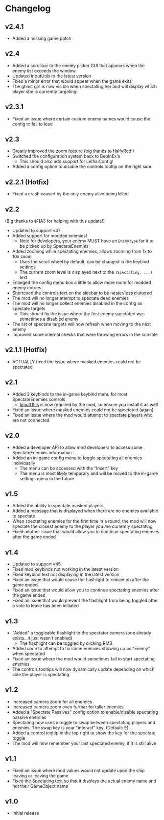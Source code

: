 # Changelog

## v2.4.1
- Added a missing game patch

## v2.4
- Added a scrollbar to the enemy picker GUI that appears when the enemy list exceeds the window
- Updated InputUtils to the latest version
- Fixed a minor error that would appear when the game exits
- The ghost girl is now visible when spectating her and will display which player she is currently targeting

## v2.3.1
- Fixed an issue where certain custom enemy names would cause the config to fail to load

## v2.3
- Greatly improved the zoom feature (big thanks to [HalfyRed](https://github.com/Xenation/SpectateEnemiesFix/)!)
- Switched the configuration system back to BepInEx's
   - This should also add support for LethalConfig!
- Added a config option to disable the controls tooltip on the right side

## v2.2.1 (Hotfix)
- Fixed a crash caused by the only enemy alive being killed

## v2.2
(Big thanks to @1A3 for helping with this update!)
- Updated to support v47
- Added support for modded enemies!
   - Note for developers, your enemy MUST have an `EnemyType` for it to be picked up by SpectateEnemies
- Added zooming while spectating enemies, allows zooming from 1x to 10x zoom
   - Uses the scroll wheel by default, can be changed in the keybind settings
   - The current zoom level is displayed next to the `(Spectating: ...)` text
- Enlarged the config menu box a little to allow more room for modded enemy entries
- Shortened the controls text on the sidebar to be neater/less cluttered
- The mod will no longer attempt to spectate dead enemies
- The mod will no longer collect enemies disabled in the config as spectate targets
   - This should fix the issue where the first enemy spectated was sometimes a disabled enemy
- The list of spectate targets will now refresh when moving to the next enemy
- Improved some internal checks that were throwing errors in the console

## v2.1.1 (Hotfix)
- ACTUALLY fixed the issue where masked enemies could not be spectated

## v2.1
- Added 3 keybinds to the in-game keybind menu for most SpectateEnemies controls
   - [InputUtils](https://thunderstore.io/c/lethal-company/p/Rune580/LethalCompany_InputUtils/) is now required by the mod, so ensure you install it as well
- Fixed an issue where masked enemies could not be spectated (again)
- Fixed an issue where the mod would attempt to spectate players who are not connected

## v2.0
- Added a developer API to allow mod developers to access some SpectateEnemies information
- Added an in-game config menu to toggle spectating all enemies individually
   - The menu can be accessed with the "Insert" key
   - The menu is most likely temporary and will be moved to the in-game settings menu in the future

## v1.5
- Added the ability to spectate masked players
- Added a message that is displayed when there are no enemies available to spectate
- When spectating enemies for the first time in a round, the mod will now spectate the closest enemy to the player you are currently spectating
- Fixed another issue that would allow you to continue spectating enemies after the game ended

## v1.4
- Updated to support v45
- Fixed mod keybinds not working in the latest version
- Fixed keybind text not displaying in the latest version
- Fixed an issue that would cause the flashlight to remain on after the game ended
- Fixed an issue that would allow you to continue spectating enemies after the game ended
- Fixed an issue that would prevent the flashlight from being toggled after a vote to leave has been initiated

## v1.3
- "Added" a toggleable flashlight to the spectator camera (one already exists...it just wasn't enabled)
   - The flashlight can be toggled by clicking RMB
- Added code to attempt to fix some enemies showing up as "Enemy" when spectated
- Fixed an issue where the mod would sometimes fail to start spectating enemies
- The controls tooltips will now dynamically update depending on which side the player is spectating

## v1.2
- Increased camera zoom for all enemies
- Increased camera zoom even further for taller enemies
- Added a "Spectate Passives" config option to enable/disable spectating passive enemies
- Spectating now uses a toggle to swap between spectating players and enemies. The swap key is your "interact" key. (Default: E)
- Added a control tooltip in the top right to show the key for the spectate toggle
- The mod will now remember your last spectated enemy, if it is still alive

## v1.1
- Fixed an issue where mod values would not update upon the ship leaving or leaving the game
- Fixed the Spectating text so that it displays the actual enemy name and not their GameObject name

## v1.0
- Initial release